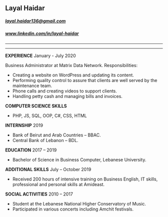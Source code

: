 <!-- What is Markdown?
       - It's a lightweight markup language with a plain text formatting syntax.
       - Can be converted to html/xhtml and other formats.
       - It's main purpose is readability and ease of use.
       - Use .md as a file extension.      -->

<!-- What is used for? 
       - widely used for Readme files on github.
       - Forum and blog posts.
       - Used in any static sized generators.      -->


## Layal Haidar
##### layal.haidar136@gmail.com
##### www.linkedin.com/in/layal-haidar
---
---


**EXPERIENCE** January - July 2020

 Business Administrator at Matrix Data Network. Responsibilities:   
- Creating a website on WordPress and updating its content.
- Performing quality control to assure that clients are well served by the maintenance team.
- Phone calls and creating videos to support clients.
- Handling petty cash and managing bills and invoices.

**COMPUTER SCIENCE SKILLS**
- PHP, JS, SQL, OOP, C#, CSS, HTML

**INTERNSHIP** 2019
- Bank of Beirut and Arab Countries – BBAC.
- Central Bank of Lebanon – BDL.

**EDUCATION** 2017 – 2019
- Bachelor of Science in Business Computer, Lebanese University.

**ADDITIONAL SKILLS** July – October 2019
- Received 200 hours of intensive training on Business English, IT skills, professional and personal skills at Amideast.

**SOCIAL ACTIVITIES** 2010 – 2017
- Student at the Lebanese National Higher Conservatory of Music.
- Participated in various concerts including Amchit festivals.





